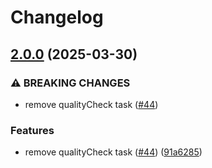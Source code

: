 # Changelog

## [2.0.0](https://github.com/LowkeyLab/gradle-monorepo/compare/v1.4.0...v2.0.0) (2025-03-30)


### ⚠ BREAKING CHANGES

* remove qualityCheck task ([#44](https://github.com/LowkeyLab/gradle-monorepo/issues/44))

### Features

* remove qualityCheck task ([#44](https://github.com/LowkeyLab/gradle-monorepo/issues/44)) ([91a6285](https://github.com/LowkeyLab/gradle-monorepo/commit/91a6285365fd544c8796b109ec2708e51b999a5b))
